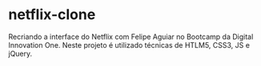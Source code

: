 # netflix-clone
Recriando a interface do Netflix com Felipe Aguiar no Bootcamp da Digital Innovation One. Neste projeto é utilizado técnicas de HTLM5, CSS3, JS e jQuery.
